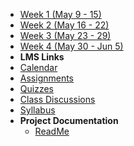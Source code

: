 - [Week 1 (May 9 - 15)](module-1)
- [Week 2 (May 16 - 22)](module-2)
- [Week 3 (May 23 - 29)](module-3)
- [Week 4 (May 30 - Jun 5)](module-4)
- **LMS Links**
- [<i class="fas fa-calendar"></i> Calendar](https://canvas.instructure.com/calendar)
- [<i class="fas fa-edit"></i> Assignments](https://canvas.instructure.com/courses/1924881/assignments )
- [<i class="fas fa-check-circle"></i> Quizzes](https://canvas.instructure.com/courses/1924881/quizzes)
- [<i class="fas fa-comments"></i> Class Discussions](https://canvas.instructure.com/courses/1924881/discussion_topics)
- [<i class="fas fa-list"></i> Syllabus](https://canvas.instructure.com/courses/1924881/assignments/syllabus)
- **Project Documentation**
  - [ReadMe](https://github.com/hibbitts-design/docsify-open-course-starter-kit/blob/master/README.md)
